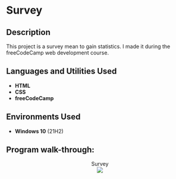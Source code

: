 <h1>Survey</h1>

<h2>Description</h2>
This project is a survey mean to gain statistics. I made it during the freeCodeCamp web development course.
<br />


<h2>Languages and Utilities Used</h2>

- <b>HTML</b> 
- <b>CSS</b>
- <b>freeCodeCamp</b>

<h2>Environments Used </h2>

- <b>Windows 10</b> (21H2)

<h2>Program walk-through:</h2>

<p align="center">
Survey <br/>
<img src="https://user-images.githubusercontent.com/123213606/213949894-73a0cb09-7fe1-42fd-8d23-ec26de73e6e2.png"/>
<br />



<!--
 ```diff
- text in red
+ text in green
! text in orange
# text in gray
@@ text in purple (and bold)@@
```
--!>
